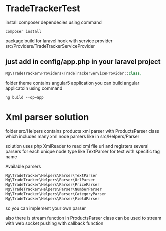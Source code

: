 # TradeTrackerTest

install composer dependecies using command
```
composer install
```

package build for laravel hook with service provider src/Providers/TradeTrackerServiceProvider

## just add in config/app.php in your laravel project 
```php
Mg\TradeTracker\Providers\TradeTrackerServiceProvider::class,
```

folder theme contains angular5 application you can build angular applicatoin using command
```
ng build --op=app
```

# Xml parser solution

folder src/Helpers contains products xml parser with ProductsParser class which includes many xml node parsers like in 
src/Helpers/Parser

solution uses php XmlReader to read xml file url and registers several parsers for each unique node type
like TextParser for text with specific tag name

Available parsers 
```php
Mg\TradeTracker\Helpers\Parser\TextParser
Mg\TradeTracker\Helpers\Parser\UrlParser
Mg\TradeTracker\Helpers\Parser\PriceParser
Mg\TradeTracker\Helpers\Parser\NumberParser
Mg\TradeTracker\Helpers\Parser\CategoryParser
Mg\TradeTracker\Helpers\Parser\FieldParser
```

so you can implement your own parser

also there is stream function in ProductsParser class can be used to stream with web socket pushing with
callback function
